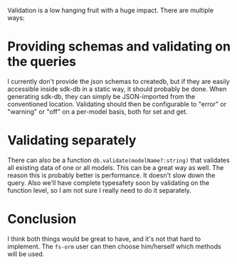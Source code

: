 Validation is a low hanging fruit with a huge impact. There are multiple ways:

# Providing schemas and validating on the queries

I currently don't provide the json schemas to createdb, but if they are easily accessible inside sdk-db in a static way, it should probably be done. When generating sdk-db, they can simply be JSON-imported from the conventioned location. Validating should then be configurable to "error" or "warning" or "off" on a per-model basis, both for set and get.

# Validating separately

There can also be a function `db.validate(modelName?:string)` that validates all existing data of one or all models. This can be a great way as well. The reason this is probably better is performance. It doesn't slow down the query. Also we'll have complete typesafety soon by validating on the function level, so I am not sure I really need to do it separately.

# Conclusion

I think both things would be great to have, and it's not that hard to implement. The `fs-orm` user can then choose him/herself which methods will be used.
